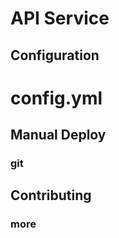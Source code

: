 # API Service

## Configuration

# config.yml

## Manual Deploy

### git

## Contributing

### more
